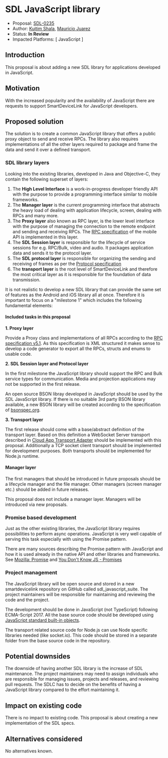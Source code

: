 # SDL JavaScript library

* Proposal: [SDL-0235](0235-sdl-js-library.md)
* Author: [Kujtim Shala](https://github.com/kshala-ford), [Mauricio Juarez](https://github.com/mjuarez-ford)
* Status: **In Review**
* Impacted Platforms: [ JavaScript ]

## Introduction

This proposal is about adding a new SDL library for applications developed in JavaScript.

## Motivation

With the increased popularity and the availability of JavaScript there are requests to support SmartDeviceLink for JavaScript developers. 

## Proposed solution

The solution is to create a common JavaScript library that offers a public proxy object to send and receive RPCs. The library also requires implementations of all the other layers required to package and frame the data and send it over a defined transport.

### SDL library layers

Looking into the existing libraries, developed in Java and Objective-C, they contain the following superset of layers:

1. The **High Level Interface** is a work-in-progress developer friendly API with the purpose to provide a programming interface similar to mobile frameworks.
2. The **Manager layer** is the current programming interface that abstracts the heavy load of dealing with application lifecycle, screen, dealing with RPCs and many more.
3. The **Proxy layer** also known as RPC layer, is the lower level interface with the purpose of managing the connection to the remote endpoint and sending and receiving RPCs. The [RPC specification](https://github.com/smartdevicelink/rpc_spec) of the mobile API is implemented in this layer.
4. The **SDL Session layer** is responsible for the lifecycle of service sessions for e.g. RPC/Bulk, video and audio. It packages application data and sends it to the protocol layer. 
5. The **SDL protocol layer** is responsible for organizing the sending and receiving of frames as per the [Protocol specification](https://github.com/smartdevicelink/protocol_spec)
6. The **transport layer** is the root level of SmartDeviceLink and therefore the most critical layer as it is responsible for the foundation of data transmission. 

It is not realistic to develop a new SDL library that can provide the same set of features as the Android and iOS library all at once. Therefore it is important to focus on a "milestone 1" which includes the following fundamental elements:

#### Included tasks in this proposal

**1. Proxy layer** 

Provide a Proxy class and implementations of all RPCs according to the [RPC specification v5.1](https://github.com/smartdevicelink/rpc_spec/tree/5.1.0). As this specification is XML structured it makes sense to develop a code generator to export all the RPCs, structs and enums to usable code.

**2. SDL Session layer and Protocol layer**

In the first milestone the JavaScript library should support the RPC and Bulk service types for communication. Media and projection applications may not be supported in the first release.

An open source BSON libray developed in JavaScript should be used by the SDL JavaScript library. If there is no suitable 3rd party BSON library available, a new BSON library will be created according to the specification of [bsonspec.org](http://bsonspec.org/#/specification).

**3. Transport layer**

The first release should come with a base/abstract definition of the transport layer. Based on this definition a WebSocket Server transport described in [Cloud App Transport Adapter](https://github.com/smartdevicelink/sdl_evolution/blob/master/proposals/0158-cloud-app-transport-adapter.md) should be implemented with this proposal. Additionally a TCP socket client transport should be implemented for development purposes. Both transports should be implemented for Node.js runtime.

#### Manager layer

The first managers that should be introduced in future proposals should be a lifecycle manager and the file manager. Other managers (screen manager etc.) should be added in future releases.

This proposal does not include a manager layer. Managers will be introduced via new proposals.

### Promise based development

Just as the other existing libraries, the JavaScript library requires possibilities to perform async operations. JavaScript is very well capable of serving this task especially with using the Promise pattern. 

There are many sources describing the Promise pattern with JavaScript and how it is used already in the native API and other libraries and frameworks. See [Mozilla: Promise](https://developer.mozilla.org/de/docs/Web/JavaScript/Reference/Global_Objects/Promise) and [You Don't Know JS - Promises](https://github.com/getify/You-Dont-Know-JS/blob/master/async%20%26%20performance/ch3.md)

### Project management

The JavaScript library will be open source and stored in a new smartdevicelink repository on GitHub called sdl_javascript_suite. The project maintainers will be responsible for maintaining and reviewing the code and the project.

The development should be done in JavaScript (not TypeScript) following ECMA-Script 2017. All the base source code should be developed using [JavaScript standard built-in objects](https://developer.mozilla.org/en-US/docs/Web/JavaScript/Reference/Global_Objects). 

The transport related source code for Node.js can use Node specific libraries needed (like socket.io). This code should be stored in a separate folder from the base source code in the repository.

## Potential downsides

The downside of having another SDL library is the increase of SDL maintenance. The project maintainers may need to assign individuals who are responsible for managing issues, projects and releases, and reviewing pull requests. The SDLC has to decide on the benefits of having a JavaScript library compared to the effort maintaining it.

## Impact on existing code

There is no impact to existing code. This proposal is about creating a new implementation of the SDL specs.

## Alternatives considered

No alternatives known. 
